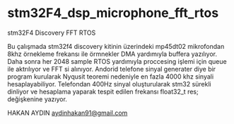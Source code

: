 # stm32F4_dsp_microphone_fft_rtos
stm32F4 Discovery FFT RTOS

Bu çalışmada stm32f4 discovery kitinin üzerindeki mp45dt02 mikrofondan 8khz örnekleme frekansı ile örmnekler 
DMA yardımıyla buffera yazılıyor. Daha sonra her 2048 sample RTOS yardımıyla proccesing işlemi için queue ile aktrılıyor ve FFT si alınıyor.
Andorid telefone sinyal generater diye bir program kurularak Nyqusit teoremi nedeniyle en fazla 4000 khz sinyali hesaplayabiliyor. Telefondan
400Hz sinyal oluşturularak stm32 sürekli dinliyor ve hesaplama yaparak tespit edilen frekansı float32_t res; değişkenine yazıyor. 


HAKAN AYDIN
aydinhakan91@gmail.com
